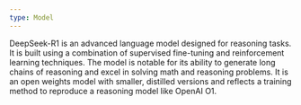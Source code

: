```yaml
---
type: Model
---
```


DeepSeek-R1 is an advanced language model designed for reasoning tasks. It is built using a combination of supervised fine-tuning and reinforcement learning techniques. The model is notable for its ability to generate long chains of reasoning and excel in solving math and reasoning problems. It is an open weights model with smaller, distilled versions and reflects a training method to reproduce a reasoning model like OpenAI O1.